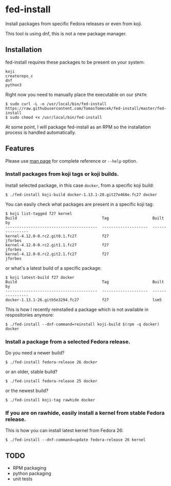 # fed-install

Install packages from specific Fedora releases or even from koji.

This tool is using dnf, this is not a new package manager.


## Installation

fed-install requires these packages to be present on your system:

```
koji
createrepo_c
dnf
python3
```

Right now you need to manually place the executable on our `$PATH`:

```
$ sudo curl -L -o /usr/local/bin/fed-install https://raw.githubusercontent.com/TomasTomecek/fed-install/master/fed-install
$ sudo chmod +x /usr/local/bin/fed-install
```

At some point, I will package fed-install as an RPM so the installation process
is handled automatically.


## Features

Please use [man page](https://github.com/TomasTomecek/fed-install/blob/master/docs/fed-install.1.md) for complete reference or `--help` option.


### Install packages from koji tags or koji builds.

Install selected package, in this case `docker`, from a specific koji build:
```
$ ./fed-install koji-build docker-1.13.1-20.git27e468e.fc27 docker
```

You can easily check what packages are present in a specific koji tag:
```
$ koji list-tagged f27 kernel
Build                                     Tag                   Built by
----------------------------------------  --------------------  ----------------
kernel-4.12.0-0.rc2.git0.1.fc27           f27                   jforbes
kernel-4.12.0-0.rc2.git1.1.fc27           f27                   jforbes
kernel-4.12.0-0.rc2.git2.1.fc27           f27                   jforbes
```

or what's a latest build of a specific package:
```
$ koji latest-build f27 docker
Build                                     Tag                   Built by
----------------------------------------  --------------------  ----------------
docker-1.13.1-26.gitb5e3294.fc27          f27                   lsm5
```

This is how I recently reinstalled a package which is not available in respositories anymore:
```
$ ./fed-install --dnf-command=reinstall koji-build $(rpm -q docker) docker
```


### Install a package from a selected Fedora release.

Do you need a newer build?

```
$ ./fed-install fedora-release 26 docker
```

or an older, stable build?

```
$ ./fed-install fedora-release 25 docker
```

or the newest build?

```
$ ./fed-install koji-tag rawhide docker
```


### If you are on rawhide, easily install a kernel from stable Fedora release.

This is how you can install latest kernel from Fedora 26:

```
$ ./fed-install --dnf-command=update fedora-release 26 kernel
```


## TODO

* RPM packaging
* python packaging
* unit tests
